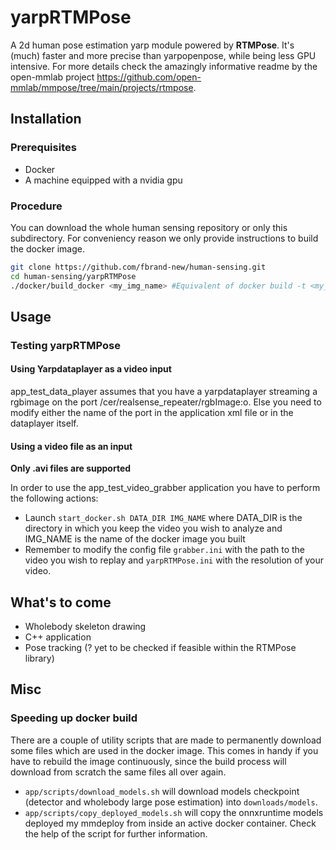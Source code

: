 # yarpRTMPose

A 2d human pose estimation yarp module powered by **RTMPose**. It's (much) faster and more precise than yarpopenpose, while being less GPU intensive. For more details check the amazingly informative readme by the open-mmlab project https://github.com/open-mmlab/mmpose/tree/main/projects/rtmpose.

## Installation

### Prerequisites

- Docker
- A machine equipped with a nvidia gpu

### Procedure

You can download the whole human sensing repository or only this subdirectory. For conveniency reason we only provide instructions to build the docker image.  

```sh
git clone https://github.com/fbrand-new/human-sensing.git
cd human-sensing/yarpRTMPose
./docker/build_docker <my_img_name> #Equivalent of docker build -t <my_img_name> . 
```

## Usage

### Testing yarpRTMPose

#### Using Yarpdataplayer as a video input

app\_test\_data\_player assumes that you have a yarpdataplayer streaming a rgbimage on the port /cer/realsense\_repeater/rgbImage:o. Else you need to modify either the name of the port in the application xml file or in the dataplayer itself.

#### Using a video file as an input

**Only .avi files are supported**

In order to use the app\_test\_video\_grabber application you have to perform the following actions:
- Launch `start_docker.sh DATA_DIR IMG_NAME` where DATA\_DIR is the directory in which you keep the video you wish to analyze and IMG\_NAME is the name of the docker image you built 
- Remember to modify the config file `grabber.ini` with the path to the video you wish to replay and `yarpRTMPose.ini` with the resolution of your video. 

## What's to come

- Wholebody skeleton drawing
- C++ application
- Pose tracking (? yet to be checked if feasible within the RTMPose library)

## Misc

### Speeding up docker build

There are a couple of utility scripts that are made to permanently download some files which are used in the docker image. This comes in handy if you have to rebuild the image continuously, since the build process will download from scratch the same files all over again.

- `app/scripts/download_models.sh` will download models checkpoint (detector and wholebody large pose estimation) into `downloads/models`.
- `app/scripts/copy_deployed_models.sh` will copy the onnxruntime models deployed my mmdeploy from inside an active docker container. Check the help of the script for further information.
